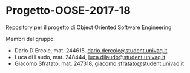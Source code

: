 # Progetto-OOSE-2017-18
Repository per il progetto di Object Oriented Software Engineering

Membri del gruppo:

- Dario D'Ercole, mat. 244615, dario.dercole@student.univaq.it
- Luca di Laudo, mat. 248444, luca.dilaudo@student.univaq.it
- Giacomo Sfratato, mat. 247318, giacomo.sfratato@student.univaq.it
